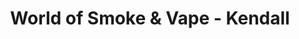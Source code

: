 ---
title: "World of Smoke & Vape - Kendall"
url: /miami/world-of-smoke-and-vape-kendall-southwest-89th-street/
shop: tobacco
---